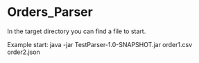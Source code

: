 # Orders_Parser
In the target directory you can find a file to start.

Example start: java -jar TestParser-1.0-SNAPSHOT.jar order1.csv order2.json
